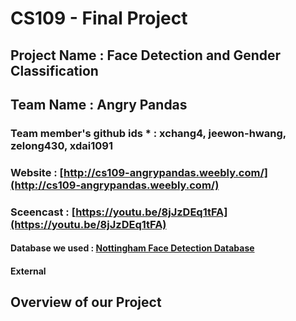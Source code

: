 # CS109 - Final Project
## Project Name : Face Detection and Gender Classification
## Team Name : Angry Pandas
### Team member's github ids * : xchang4, jeewon-hwang, zelong430, xdai1091
### Website : [http://cs109-angrypandas.weebly.com/](http://cs109-angrypandas.weebly.com/) 
### Sceencast : [https://youtu.be/8jJzDEq1tFA](https://youtu.be/8jJzDEq1tFA)
#### Database we used : [Nottingham Face Detection Database](http://pics.psych.stir.ac.uk/2D_face_sets.htm)
#### External 
## Overview of our Project

